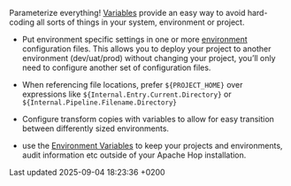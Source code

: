 <div id="header">

</div>

<div id="content">

<div id="Variables" class="paragraph">

Parameterize everything\! [Variables](variables.J345BCUqje) provide an easy way to avoid hard-coding all sorts of things in your system, environment or project.

</div>

<div class="ulist">

  - Put environment specific settings in one or more [environment](projects/projects-environments.J345BCUqje) configuration files. This allows you to deploy your project to another environment (dev/uat/prod) without changing your project, you’ll only need to configure another set of configuration files.

  - When referencing file locations, prefer `${PROJECT_HOME}` over expressions like `${Internal.Entry.Current.Directory}` or `${Internal.Pipeline.Filename.Directory}`

  - Configure transform copies with variables to allow for easy transition between differently sized environments.

  - use the [Environment Variables](variables.J345BCUqje#_environment_variables) to keep your projects and environments, audit information etc outside of your Apache Hop installation.

</div>

</div>

<div id="footer">

<div id="footer-text">

Last updated 2025-09-04 18:23:36 +0200

</div>

</div>
